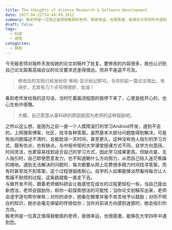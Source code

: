 ```yaml
---
title: The thoughts of Science Research & Software Development
date: 2017-04-22T14:44:49.161Z
summary: 殷老师是一位真正值得我敬佩的老师，我很幸运，也很感激，能够在大学四年中遇到她。
draft: false
tags:
  - 科研
  - 感悟
categories:
  - 随笔
---
```

今天殷老师对我昨天发给她的论文初稿作了批复。要修改的内容很多，我也认识到自己论文距离高端会议的论文要求还差得很远。但并不是遥不可及。  
> 修改后的文档已经发给你 审阅-显示标记即可。与你的前一篇论文相比，有进步，尤其有几个点写得很好，加油！  

看到老师发给我的这句话，当时忙着画流程图的我停下来了，心里是挺开心的，也心生些许感慨。  
> 大概，自己愿意从事科研的原因是因为老师的这种鼓励吧。  

之所以这么想，是因为之前一直一个人摸爬滚打的学习Android开发，遇到不会的，上网搜索博客，社区，找寻各种答案。虽然基本大部分问题能得到解决，可是有些问题描述不清时，总能耽误一天时间，甚至更久。这种没有他人指引的学习方式，既有优点，也有缺点。与中规中矩的大学课堂授课方式不同，自学方向宽阔，时间灵活，也更容易找到适合自己的学习方式，因此学习成果更高。但缺点是，无人指引时，自己即使愿意发力，也不知道朝什么方向努力，从而自己陷入迷茫焦躁的境地。遇到无法解决的问题时，每次都要从网上花费很多精力时间找寻答案，而有时甚至找不到答案，这个过程很锻炼耐心。自学的人如果能够淡然看待每次让人焦躁不耐烦的过程，这条路就能一直走下去。  
与做开发不同，跟着老师做科研会让我感觉在成长的过程更轻松一些。当自己提出新想法，老师会鼓励你，和你一起探索想法的可能性；当你论文初稿写出来，老师会逐字逐句帮你审核；对你的进步，她看在眼里并毫不吝言地予以鼓励；对你不明白的知识，她亦会毫无保留的传授给你；当你对前进方向感到迷惑时，她会指引你方向。  
殷老师是一位真正值得我敬佩的老师，我很幸运，也很感激，能够在大学四年中遇到您。
